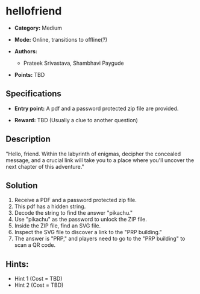 # hellofriend

* **Category:** Medium
* **Mode:** Online, transitions to offline(?)
* **Authors:**
  * Prateek Srivastava, Shambhavi Paygude

* **Points:** TBD

## Specifications

* **Entry point:** A pdf and a password protected zip file are provided.

* **Reward:** TBD (Usually a clue to another question)

## Description

"Hello, friend. Within the labyrinth of enigmas, decipher the concealed message, and a crucial link will take you to a place where you'll uncover the next chapter of this adventure."

## Solution


1. Receive a PDF and a password protected zip file.
2. This pdf has a hidden string.
3. Decode the string to find the answer "pikachu."
3. Use "pikachu" as the password to unlock the ZIP file.
4. Inside the ZIP file, find an SVG file.
5. Inspect the SVG file to discover a link to the "PRP building."
6. The answer is "PRP," and players need to go to the "PRP building" to scan a QR code.

## Hints:

 -  Hint 1 (Cost = TBD)
 -  Hint 2 (Cost = TBD)
